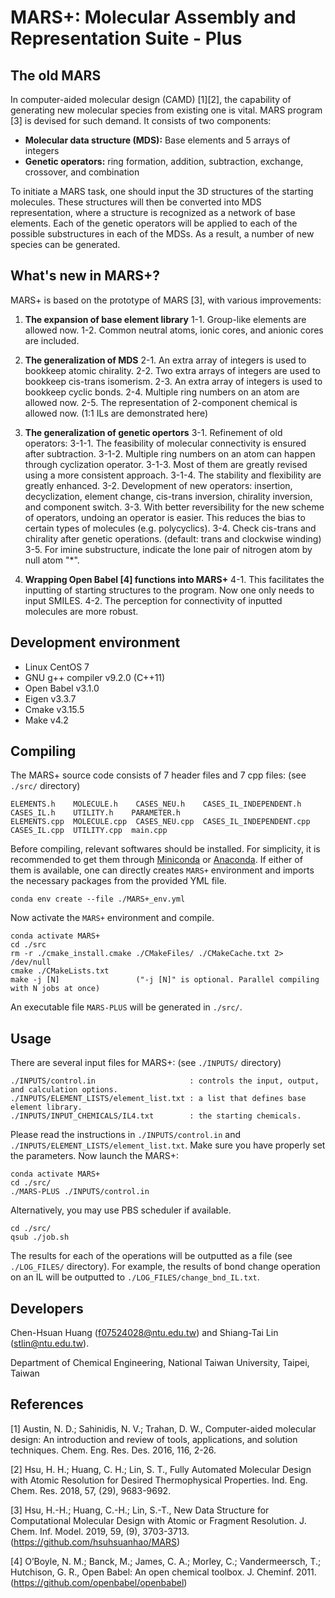 # MARS+: Molecular Assembly and Representation Suite - Plus



## The old MARS

In computer-aided molecular design (CAMD) [1][2], the capability of generating new molecular species from existing one is vital. MARS program [3] is devised for such demand. It consists of two components: 

* **Molecular data structure (MDS):** Base elements and 5 arrays of integers
* **Genetic operators:** ring formation, addition, subtraction, exchange, crossover, and combination

To initiate a MARS task, one should input the 3D structures of the starting molecules. These structures will then be converted into MDS representation, where a structure is recognized as a network of base elements. Each of the genetic operators will be applied to each of the possible substructures in each of the MDSs. As a result, a number of new species can be generated.  



## What's new in MARS+?

MARS+ is based on the prototype of MARS [3], with various improvements:

1. **The expansion of base element library**
        1-1. Group-like elements are allowed now.
        1-2. Common neutral atoms, ionic cores, and anionic cores are included.

2. **The generalization of MDS**
		2-1. An extra array of integers is used to bookkeep atomic chirality.
		2-2. Two extra arrays of integers are used to bookkeep cis-trans isomerism.
		2-3. An extra array of integers is used to bookkeep cyclic bonds.
		2-4. Multiple ring numbers on an atom are allowed now.
		2-5. The representation of 2-component chemical is allowed now. (1:1 ILs are demonstrated here)

3. **The generalization of genetic opertors**
		3-1. Refinement of old operators:
			 3-1-1. The feasibility of molecular connectivity is ensured after subtraction.
			 3-1-2. Multiple ring numbers on an atom can happen through cyclization operator.
			 3-1-3. Most of them are greatly revised using a more consistent approach.
			 3-1-4. The stability and flexibility are greatly enhanced. 
		3-2. Development of new operators: insertion, decyclization, element change, cis-trans inversion, chirality inversion, and component switch.
		3-3. With better reversibility for the new scheme of operators, undoing an operator is easier. This reduces the bias to certain types of molecules (e.g. polycyclics).
		3-4. Check cis-trans and chirality after genetic operations. (default: trans and clockwise winding)
		3-5. For imine substructure, indicate the lone pair of nitrogen atom by null atom "*".

4. **Wrapping Open Babel [4] functions into MARS+**
		4-1. This facilitates the inputting of starting structures to the program. Now one only needs to input SMILES.
		4-2. The perception for connectivity of inputted molecules are more robust.



## Development environment

* Linux CentOS 7
* GNU g++ compiler v9.2.0  (C++11)
* Open Babel v3.1.0 
* Eigen v3.3.7
* Cmake v3.15.5 
* Make v4.2 



## Compiling 

The MARS+ source code consists of 7 header files and 7 cpp files: (see `./src/` directory)

    ELEMENTS.h    MOLECULE.h    CASES_NEU.h    CASES_IL_INDEPENDENT.h    CASES_IL.h    UTILITY.h    PARAMETER.h
    ELEMENTS.cpp  MOLECULE.cpp  CASES_NEU.cpp  CASES_IL_INDEPENDENT.cpp  CASES_IL.cpp  UTILITY.cpp  main.cpp 
    
Before compiling, relevant softwares should be installed. For simplicity, it is recommended to get them through [Miniconda](https://docs.conda.io/en/latest/miniconda.html) or [Anaconda](https://www.anaconda.com/download). If either of them is available, one can directly creates `MARS+` environment and imports the necessary packages from the provided YML file.

    conda env create --file ./MARS+_env.yml
    
Now activate the `MARS+` environment and compile. 

    conda activate MARS+
    cd ./src
    rm -r ./cmake_install.cmake ./CMakeFiles/ ./CMakeCache.txt 2> /dev/null
    cmake ./CMakeLists.txt
    make -j [N]                 ("-j [N]" is optional. Parallel compiling with N jobs at once)

An executable file `MARS-PLUS` will be generated in `./src/`.



## Usage

There are several input files for MARS+: (see `./INPUTS/` directory)
        
    ./INPUTS/control.in                     : controls the input, output, and calculation options.
    ./INPUTS/ELEMENT_LISTS/element_list.txt : a list that defines base element library.
    ./INPUTS/INPUT_CHEMICALS/IL4.txt        : the starting chemicals.
    
Please read the instructions in `./INPUTS/control.in` and `./INPUTS/ELEMENT_LISTS/element_list.txt`.
Make sure you have properly set the parameters. Now launch the MARS+:

	conda activate MARS+
	cd ./src/
	./MARS-PLUS ./INPUTS/control.in

Alternatively, you may use PBS scheduler if available.

	cd ./src/
	qsub ./job.sh

The results for each of the operations will be outputted as a file (see `./LOG_FILES/` directory).
For example, the results of bond change operation on an IL will be outputted to `./LOG_FILES/change_bnd_IL.txt`.



## Developers

Chen-Hsuan Huang (f07524028@ntu.edu.tw) and Shiang-Tai Lin (stlin@ntu.edu.tw).

Department of Chemical Engineering, National Taiwan University, Taipei, Taiwan



## References

[1] Austin, N. D.; Sahinidis, N. V.; Trahan, D. W., Computer-aided molecular design: An introduction and review of tools, applications, and solution techniques. Chem. Eng. Res. Des. 2016, 116, 2-26.

[2] Hsu, H. H.; Huang, C. H.; Lin, S. T., Fully Automated Molecular Design with Atomic Resolution for Desired Thermophysical Properties. Ind. Eng. Chem. Res. 2018, 57, (29), 9683-9692.

[3] Hsu, H.-H.; Huang, C.-H.; Lin, S.-T., New Data Structure for Computational Molecular Design with Atomic or Fragment Resolution. J. Chem. Inf. Model. 2019, 59, (9), 3703-3713.
(https://github.com/hsuhsuanhao/MARS)

[4] O’Boyle, N. M.; Banck, M.; James, C. A.; Morley, C.; Vandermeersch, T.; Hutchison, G. R., Open Babel: An open chemical toolbox. J. Cheminf. 2011. (https://github.com/openbabel/openbabel)



